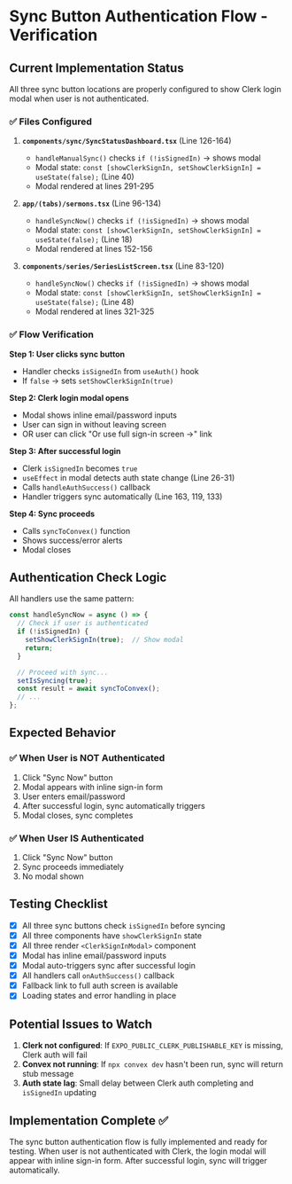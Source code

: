 # Sync Button Authentication Flow - Verification

## Current Implementation Status

All three sync button locations are properly configured to show Clerk login modal when user is not authenticated.

### ✅ Files Configured

1. **`components/sync/SyncStatusDashboard.tsx`** (Line 126-164)
   - `handleManualSync()` checks `if (!isSignedIn)` → shows modal
   - Modal state: `const [showClerkSignIn, setShowClerkSignIn] = useState(false);` (Line 40)
   - Modal rendered at lines 291-295

2. **`app/(tabs)/sermons.tsx`** (Line 96-134)
   - `handleSyncNow()` checks `if (!isSignedIn)` → shows modal
   - Modal state: `const [showClerkSignIn, setShowClerkSignIn] = useState(false);` (Line 18)
   - Modal rendered at lines 152-156

3. **`components/series/SeriesListScreen.tsx`** (Line 83-120)
   - `handleSyncNow()` checks `if (!isSignedIn)` → shows modal
   - Modal state: `const [showClerkSignIn, setShowClerkSignIn] = useState(false);` (Line 48)
   - Modal rendered at lines 321-325

### ✅ Flow Verification

**Step 1: User clicks sync button**
- Handler checks `isSignedIn` from `useAuth()` hook
- If `false` → sets `setShowClerkSignIn(true)`

**Step 2: Clerk login modal opens**
- Modal shows inline email/password inputs
- User can sign in without leaving screen
- OR user can click "Or use full sign-in screen →" link

**Step 3: After successful login**
- Clerk `isSignedIn` becomes `true`
- `useEffect` in modal detects auth state change (Line 26-31)
- Calls `handleAuthSuccess()` callback
- Handler triggers sync automatically (Line 163, 119, 133)

**Step 4: Sync proceeds**
- Calls `syncToConvex()` function
- Shows success/error alerts
- Modal closes

## Authentication Check Logic

All handlers use the same pattern:

```typescript
const handleSyncNow = async () => {
  // Check if user is authenticated
  if (!isSignedIn) {
    setShowClerkSignIn(true);  // Show modal
    return;
  }

  // Proceed with sync...
  setIsSyncing(true);
  const result = await syncToConvex();
  // ...
};
```

## Expected Behavior

### ✅ When User is NOT Authenticated
1. Click "Sync Now" button
2. Modal appears with inline sign-in form
3. User enters email/password
4. After successful login, sync automatically triggers
5. Modal closes, sync completes

### ✅ When User IS Authenticated
1. Click "Sync Now" button
2. Sync proceeds immediately
3. No modal shown

## Testing Checklist

- [x] All three sync buttons check `isSignedIn` before syncing
- [x] All three components have `showClerkSignIn` state
- [x] All three render `<ClerkSignInModal>` component
- [x] Modal has inline email/password inputs
- [x] Modal auto-triggers sync after successful login
- [x] All handlers call `onAuthSuccess()` callback
- [x] Fallback link to full auth screen is available
- [x] Loading states and error handling in place

## Potential Issues to Watch

1. **Clerk not configured**: If `EXPO_PUBLIC_CLERK_PUBLISHABLE_KEY` is missing, Clerk auth will fail
2. **Convex not running**: If `npx convex dev` hasn't been run, sync will return stub message
3. **Auth state lag**: Small delay between Clerk auth completing and `isSignedIn` updating

## Implementation Complete ✅

The sync button authentication flow is fully implemented and ready for testing. When user is not authenticated with Clerk, the login modal will appear with inline sign-in form. After successful login, sync will trigger automatically.

